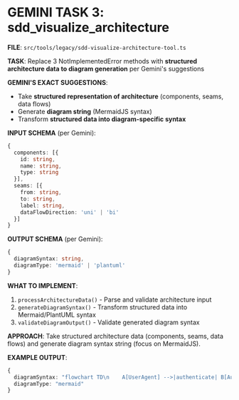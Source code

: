 # GEMINI TASK 3: sdd_visualize_architecture

**FILE**: `src/tools/legacy/sdd-visualize-architecture-tool.ts`

**TASK**: Replace 3 NotImplementedError methods with **structured architecture data to diagram generation** per Gemini's suggestions

**GEMINI'S EXACT SUGGESTIONS**:

- Take **structured representation of architecture** (components, seams, data flows)
- Generate **diagram string** (MermaidJS syntax)
- Transform **structured data into diagram-specific syntax**

**INPUT SCHEMA** (per Gemini):

```typescript
{
  components: [{
    id: string,
    name: string,
    type: string
  }],
  seams: [{
    from: string,
    to: string,
    label: string,
    dataFlowDirection: 'uni' | 'bi'
  }]
}
```

**OUTPUT SCHEMA** (per Gemini):

```typescript
{
  diagramSyntax: string,
  diagramType: 'mermaid' | 'plantuml'
}
```

**WHAT TO IMPLEMENT**:

1. `processArchitectureData()` - Parse and validate architecture input
2. `generateDiagramSyntax()` - Transform structured data into Mermaid/PlantUML syntax
3. `validateDiagramOutput()` - Validate generated diagram syntax

**APPROACH**: Take structured architecture data (components, seams, data flows) and generate diagram syntax string (focus on MermaidJS).

**EXAMPLE OUTPUT**:

```typescript
{
  diagramSyntax: "flowchart TD\n    A[UserAgent] -->|authenticate| B[AuthService]\n    B -->|validate| C[Database]",
  diagramType: "mermaid"
}
```
